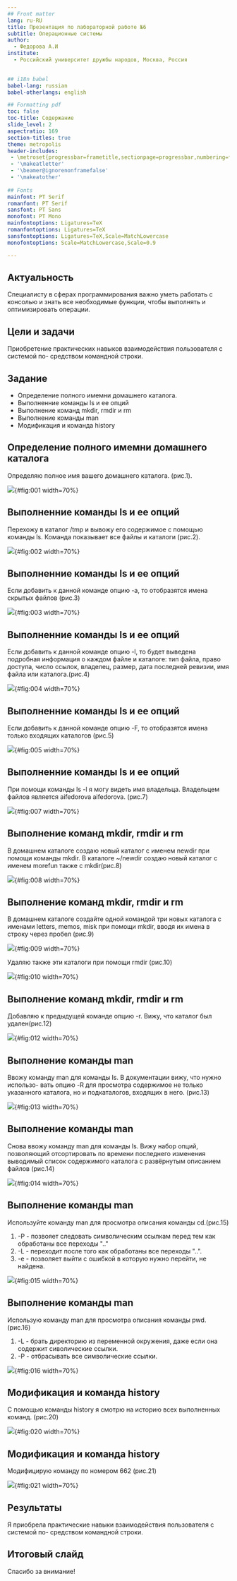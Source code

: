 ```yaml
---
## Front matter
lang: ru-RU
title: Презентация по лабораторной работе №6
subtitle: Операционные системы
author:
  - Федорова А.И
institute:
  - Российский университет дружбы народов, Москва, Россия
  

## i18n babel
babel-lang: russian
babel-otherlangs: english

## Formatting pdf
toc: false
toc-title: Содержание
slide_level: 2
aspectratio: 169
section-titles: true
theme: metropolis
header-includes:
 - \metroset{progressbar=frametitle,sectionpage=progressbar,numbering=fraction}
 - '\makeatletter'
 - '\beamer@ignorenonframefalse'
 - '\makeatother'
 
## Fonts
mainfont: PT Serif
romanfont: PT Serif
sansfont: PT Sans
monofont: PT Mono
mainfontoptions: Ligatures=TeX
romanfontoptions: Ligatures=TeX
sansfontoptions: Ligatures=TeX,Scale=MatchLowercase
monofontoptions: Scale=MatchLowercase,Scale=0.9

---
```



## Актуальность

Специалисту в сферах программирования важно уметь работать с консолью и знать все необходимые функции, чтобы выполнять и оптимизировать операции.

## Цели и задачи

Приобретение практических навыков взаимодействия пользователя с системой по-
средством командной строки.

## Задание

- Определение полного имемни домашнего каталога. 
- Выполненние команды ls и ее опций
- Выполнение команд mkdir, rmdir и rm
- Выполнение команды man
- Модификация и команда history 

## Определение полного имемни домашнего каталога

Определяю полное имя вашего домашнего каталога. (рис.1).

![ ](image/1.png){#fig:001 width=70%}

## Выполненние команды ls и ее опций

Перехожу в каталог  /tmp и вывожу его содержимое с помощью команды ls. Команда показывает все файлы и каталоги (рис.2).

![ ](image/2.png){#fig:002 width=70%}

## Выполненние команды ls и ее опций

Если добавить к данной команде опцию -а, то отобразятся имена скрытых файлов (рис.3)

![ ](image/3.png){#fig:003 width=70%}

## Выполненние команды ls и ее опций

Если добавить к данной команде опцию -l, то будет выведена подробная информация о каждом файле и каталоге: тип файла, право доступа, число ссылок, владелец, размер, дата последней ревизии, имя файла или каталога.(рис.4)

![ ](image/4.png){#fig:004 width=70%}

## Выполненние команды ls и ее опций

Если добавить к данной команде опцию -F, то отобразятся имена только входящих каталогов (рис.5)

![ ](image/5.png){#fig:005 width=70%}

## Выполненние команды ls и ее опций

При помощи команды  ls -l я могу видеть имя владельца. Владельцем файлов является aifedorova aifedorova.  (рис.7)

![ ](image/7.png){#fig:007 width=70%}

## Выполнение команд mkdir, rmdir и rm

В домашнем каталоге создаю новый каталог с именем newdir при помощи команды mkdir. В каталоге ~/newdir создаю новый каталог с именем morefun также с mkdir(рис.8)

![ ](image/8.png){#fig:008 width=70%}

## Выполнение команд mkdir, rmdir и rm

В домашнем каталоге создайте одной командой три новых каталога с именами
letters, memos, misk при помощи mkdir, вводя их имена в строку через пробел (рис.9)

![ ](image/9.png){#fig:009 width=70%}

Удаляю также эти каталоги при помощи rmdir (рис.10)

![ ](image/10.png){#fig:010 width=70%}

## Выполнение команд mkdir, rmdir и rm

Добавляю к предыдущей команде опцию -r. Вижу, что каталог был удален(рис.12)

![ ](image/12.png){#fig:012 width=70%}

## Выполнение команды man

Ввожу команду man для команды ls. В документации вижу, что нужно использо-
вать опцию -R для просмотра содержимое не только указанного каталога, но и подкаталогов,
входящих в него. (рис.13)

![ ](image/13.png){#fig:013 width=70%}

## Выполнение команды man

Cнова ввожу команду man для команды ls. Вижу набор опций, позволяющий отсортировать по времени последнего изменения выводимый список содержимого каталога
с развёрнутым описанием файлов (рис.14)

![ ](image/14.png){#fig:014 width=70%}

## Выполнение команды man

Используйте команду man для просмотра описания команды cd.(рис.15)

1. -Р - позвояет следовать символическим ссылкам перед тем как обработаны все переходы ".."
2. -L - переходит после того как обработаны все переходы "..".
3. -е - позволяет выйти с ошибкой в которую нужно перейти, не найдена.

![ ](image/15.png){#fig:015 width=70%}

## Выполнение команды man

Использую команду man для просмотра описания команды pwd. (рис.16)

1. -L - брать директорию из переменной окружения, даже если она содержит сиволические ссылки.
2. -Р - отбрасывать все символические ссылки.

![ ](image/16.png){#fig:016 width=70%}

## Модификация и команда history 

С помощью команды history я смотрю на историю всех выполненных команд. (рис.20)

![ ](image/20.png){#fig:020 width=70%}

## Модификация и команда history 

Модифицирую команду по номером 662 (рис.21)

![ ](image/21.png){#fig:021 width=70%}


## Результаты

Я приобрела практические навыки взаимодействия пользователя с системой по-
средством командной строки.

## Итоговый слайд

Спасибо за внимание!

